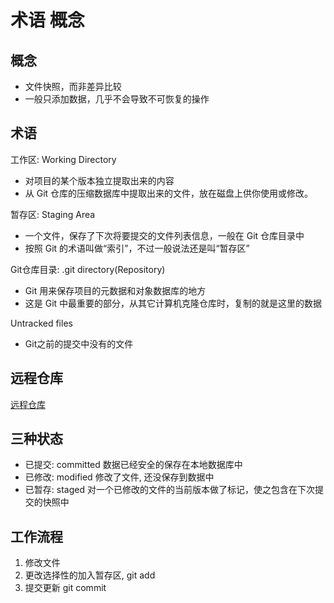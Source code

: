 # 术语 概念

## 概念

- 文件快照，而非差异比较
- 一般只添加数据，几乎不会导致不可恢复的操作

## 术语

工作区: Working Directory

- 对项目的某个版本独立提取出来的内容
- 从 Git 仓库的压缩数据库中提取出来的文件，放在磁盘上供你使用或修改。

暂存区: Staging Area

- 一个文件，保存了下次将要提交的文件列表信息，一般在 Git 仓库目录中
- 按照 Git 的术语叫做“索引”，不过一般说法还是叫“暂存区”

Git仓库目录: .git directory(Repository)

- Git 用来保存项目的元数据和对象数据库的地方
- 这是 Git 中最重要的部分，从其它计算机克隆仓库时，复制的就是这里的数据

Untracked files

- Git之前的提交中没有的文件

## 远程仓库

[远程仓库](Git_Remote_Respositories.md)

## 三种状态

- 已提交: committed 数据已经安全的保存在本地数据库中
- 已修改: modified  修改了文件, 还没保存到数据中
- 已暂存: staged  对一个已修改的文件的当前版本做了标记，使之包含在下次提交的快照中

## 工作流程

1. 修改文件
2. 更改选择性的加入暂存区, git add
3. 提交更新 git commit